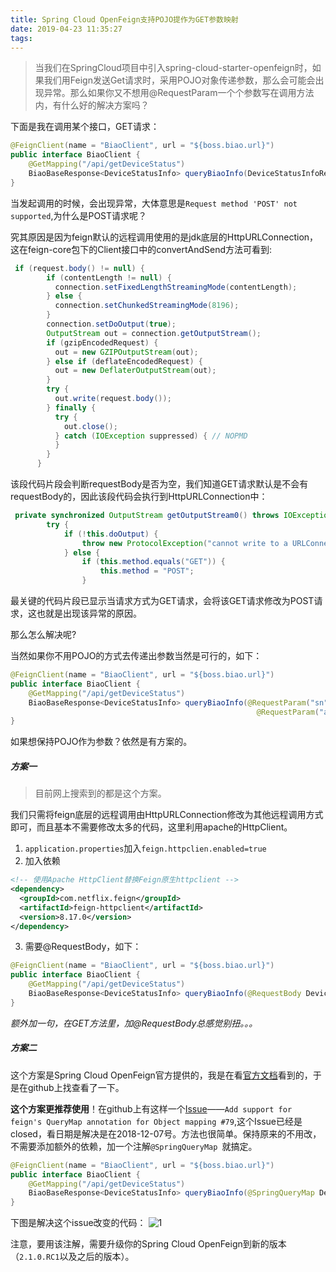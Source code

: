 ```yaml
---
title: Spring Cloud OpenFeign支持POJO提作为GET参数映射
date: 2019-04-23 11:35:27
tags:
---
```

> 当我们在SpringCloud项目中引入spring-cloud-starter-openfeign时，如果我们用Feign发送Get请求时，采用POJO对象传递参数，那么会可能会出现异常。那么如果你又不想用@RequestParam一个个参数写在调用方法内，有什么好的解决方案吗？

下面是我在调用某个接口，GET请求：

```java
@FeignClient(name = "BiaoClient", url = "${boss.biao.url}")
public interface BiaoClient {
    @GetMapping("/api/getDeviceStatus")
    BiaoBaseResponse<DeviceStatusInfo> queryBiaoInfo(DeviceStatusInfoRequest request);
}
```

当发起调用的时候，会出现异常，大体意思是`Request method 'POST' not supported`,为什么是POST请求呢？

究其原因是因为feign默认的远程调用使用的是jdk底层的HttpURLConnection，这在feign-core包下的Client接口中的convertAndSend方法可看到:

```java
 if (request.body() != null) {
        if (contentLength != null) {
          connection.setFixedLengthStreamingMode(contentLength);
        } else {
          connection.setChunkedStreamingMode(8196);
        }
        connection.setDoOutput(true);
        OutputStream out = connection.getOutputStream();
        if (gzipEncodedRequest) {
          out = new GZIPOutputStream(out);
        } else if (deflateEncodedRequest) {
          out = new DeflaterOutputStream(out);
        }
        try {
          out.write(request.body());
        } finally {
          try {
            out.close();
          } catch (IOException suppressed) { // NOPMD
          }
        }
      }
```

该段代码片段会判断requestBody是否为空，我们知道GET请求默认是不会有requestBody的，因此该段代码会执行到HttpURLConnection中：

```java
 private synchronized OutputStream getOutputStream0() throws IOException {
        try {
            if (!this.doOutput) {
                throw new ProtocolException("cannot write to a URLConnection if doOutput=false - call setDoOutput(true)");
            } else {
                if (this.method.equals("GET")) {
                    this.method = "POST";
                }
```

最关键的代码片段已显示当请求方式为GET请求，会将该GET请求修改为POST请求，这也就是出现该异常的原因。

那么怎么解决呢?

当然如果你不用POJO的方式去传递出参数当然是可行的，如下：

```java
@FeignClient(name = "BiaoClient", url = "${boss.biao.url}")
public interface BiaoClient {
    @GetMapping("/api/getDeviceStatus")
    BiaoBaseResponse<DeviceStatusInfo> queryBiaoInfo(@RequestParam("sn") String sn,
                                                       @RequestParam("ack") String ack);
}
```

如果想保持POJO作为参数？依然是有方案的。

##### 方案一

> 目前网上搜索到的都是这个方案。

我们只需将feign底层的远程调用由HttpURLConnection修改为其他远程调用方式即可，而且基本不需要修改太多的代码，这里利用apache的HttpClient。

1. `application.properties`加入`feign.httpclien.enabled=true`
2. 加入依赖

```xml
<!-- 使用Apache HttpClient替换Feign原生httpclient -->
<dependency>
  <groupId>com.netflix.feign</groupId>
  <artifactId>feign-httpclient</artifactId>
  <version>8.17.0</version>
</dependency>
```

3. 需要@RequestBody，如下：

```java
@FeignClient(name = "BiaoClient", url = "${boss.biao.url}")
public interface BiaoClient {
    @GetMapping("/api/getDeviceStatus")
    BiaoBaseResponse<DeviceStatusInfo> queryBiaoInfo(@RequestBody DeviceStatusInfoRequest request);
}
```

*额外加一句，在GET方法里，加@RequestBody总感觉别扭。。。*

##### 方案二

这个方案是Spring Cloud OpenFeign官方提供的，我是在看[官方文档](https://cloud.spring.io/spring-cloud-static/spring-cloud-openfeign/2.1.0.RC3/single/spring-cloud-openfeign.html)看到的，于是在github上找查看了一下。

**这个方案更推荐使用**！在github上有这样一个[Issue](https://github.com/spring-cloud/spring-cloud-openfeign/pull/79/files)——`Add support for feign's QueryMap annotation for Object mapping #79`,这个Issue已经是closed，看日期是解决是在2018-12-07号。方法也很简单。保持原来的不用改，不需要添加额外的依赖，加一个注解`@SpringQueryMap `就搞定。

```java
@FeignClient(name = "BiaoClient", url = "${boss.biao.url}")
public interface BiaoClient {
    @GetMapping("/api/getDeviceStatus")
    BiaoBaseResponse<DeviceStatusInfo> queryBiaoInfo(@SpringQueryMap DeviceStatusInfoRequest request);
}
```

下图是解决这个issue改变的代码：
![1](./Xnip2019-01-06_23-53-28.jpg)

注意，要用该注解，需要升级你的Spring Cloud OpenFeign到新的版本（`2.1.0.RC1`以及之后的版本）。
